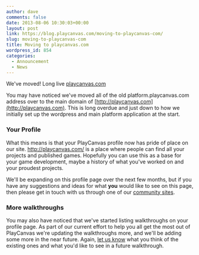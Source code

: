 ```yaml
---
author: dave
comments: false
date: 2013-08-06 10:30:03+00:00
layout: post
link: https://blog.playcanvas.com/moving-to-playcanvas-com/
slug: moving-to-playcanvas-com
title: Moving to playcanvas.com
wordpress_id: 854
categories:
  - Announcement
  - News
---
```


We've moved! Long live [playcanvas.com](http://playcanvas.com)

You may have noticed we've moved all of the old platform.playcanvas.com address over to the main domain of [http://playcanvas.com](http://playcanvas.com). This is long overdue and just down to how we initially set up the wordpress and main platform application at the start.

### Your Profile

What this means is that your PlayCanvas profile now has pride of place on our site. http://playcanvas.com/ is a place where people can find all your projects and published games. Hopefully you can use this as a base for your game development, maybe a history of what you've worked on and your proudest projects.

We'll be expanding on this profile page over the next few months, but if you have any suggestions and ideas for what **you** would like to see on this page, then please get in touch with us through one of our [community sites](http://playcanvas.com/community).

### More walkthroughs

You may also have noticed that we've started listing walkthroughs on your profile page. As part of our current effort to help you all get the most out of PlayCanvas we're updating the walkthroughs more, and we'll be adding some more in the near future. Again, [let us know](http://playcanvas.com/community) what you think of the existing ones and what you'd like to see in a future walkthrough.
